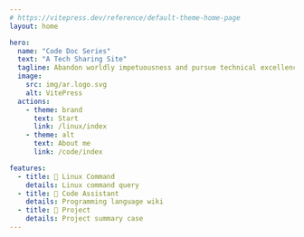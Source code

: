 ```yaml
---
# https://vitepress.dev/reference/default-theme-home-page
layout: home

hero:
  name: "Code Doc Series"
  text: "A Tech Sharing Site"
  tagline: Abandon worldly impetuousness and pursue technical excellence
  image:
    src: img/ar.logo.svg
    alt: VitePress
  actions:
    - theme: brand
      text: Start
      link: /linux/index
    - theme: alt
      text: About me
      link: /code/index

features:
  - title: 🥝 Linux Command
    details: Linux command query
  - title: 🍅 Code Assistant
    details: Programming language wiki
  - title: 🥕 Project
    details: Project summary case
---
```


